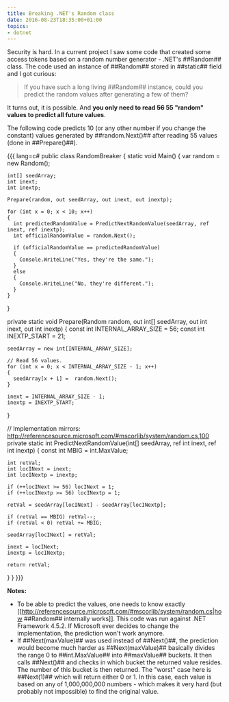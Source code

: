 ```yaml
---
title: Breaking .NET's Random class
date: 2016-08-23T18:35:00+01:00
topics:
- dotnet
---
```


Security is hard. In a current project I saw some code that created some access tokens based on a random number generator - .NET's ##Random## class. The code used an instance of ##Random## stored in ##static## field and I got curious:

>If you have such a long living ##Random## instance, could you predict the random values after generating a few of them?

It turns out, it is possible. And **you only need to read ~~56~~ 55 "random" values to predict all future values**.

<!--more-->

The following code predicts 10 (or any other number if you change the constant) values generated by ##random.Next()## after reading 55 values (done in ##Prepare()##).

{{{ lang=c#
public class RandomBreaker
{
  static void Main()
  {
    var random = new Random();

    int[] seedArray;
    int inext;
    int inextp;

    Prepare(random, out seedArray, out inext, out inextp);

    for (int x = 0; x < 10; x++)
    {
      int predictedRandomValue = PredictNextRandomValue(seedArray, ref inext, ref inextp);
      int officialRandomValue = random.Next();

      if (officialRandomValue == predictedRandomValue)
      {
        Console.WriteLine("Yes, they're the same.");
      }
      else
      {
        Console.WriteLine("No, they're different.");
      }
    }
  }

  private static void Prepare(Random random, out int[] seedArray, out int inext, out int inextp)
  {
    const int INTERNAL_ARRAY_SIZE = 56;
    const int INEXTP_START = 21;

    seedArray = new int[INTERNAL_ARRAY_SIZE];

    // Read 56 values.
    for (int x = 0; x < INTERNAL_ARRAY_SIZE - 1; x++)
    {
      seedArray[x + 1] =  random.Next();
    }

    inext = INTERNAL_ARRAY_SIZE - 1;
    inextp = INEXTP_START;
  }

  // Implementation mirrors: http://referencesource.microsoft.com/#mscorlib/system/random.cs,100
  private static int PredictNextRandomValue(int[] seedArray, ref int inext, ref int inextp)
  {
    const int MBIG =  int.MaxValue;

    int retVal;
    int locINext = inext;
    int locINextp = inextp;

    if (++locINext >= 56) locINext = 1;
    if (++locINextp >= 56) locINextp = 1;

    retVal = seedArray[locINext] - seedArray[locINextp];

    if (retVal == MBIG) retVal--;
    if (retVal < 0) retVal += MBIG;

    seedArray[locINext] = retVal;

    inext = locINext;
    inextp = locINextp;

    return retVal;
  }
}
}}}

**Notes:**
* To be able to predict the values, one needs to know exactly [[http://referencesource.microsoft.com/#mscorlib/system/random.cs|how ##Random## internally works]]. This code was run against .NET Framework 4.5.2. If Microsoft ever decides to change the implementation, the prediction won't work anymore.
* If ##Next(maxValue)## was used instead of ##Next()##, the prediction would become much harder as ##Next(maxValue)## basically divides the range 0 to ##int.MaxValue## into ##maxValue## buckets. It then calls ##Next()## and checks in which bucket the returned value resides. The number of this bucket is then returned. The "worst" case here is ##Next(1)## which will return either 0 or 1. In this case, each value is based on any of 1,000,000,000 numbers - which makes it very hard (but probably not impossible) to find the original value.
